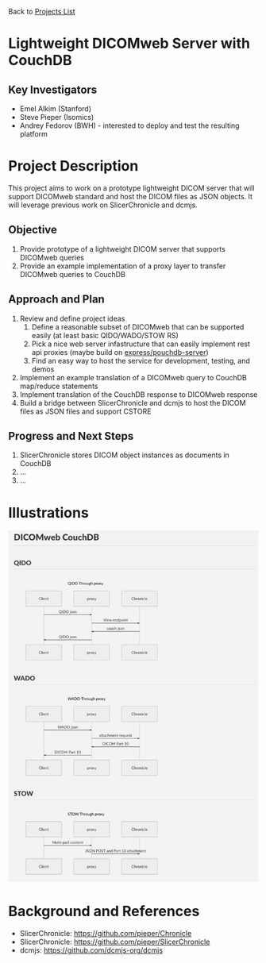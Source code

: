 Back to [Projects List](../../README.md#ProjectsList)

# Lightweight DICOMweb Server with CouchDB 

## Key Investigators

- Emel Alkim (Stanford)
- Steve Pieper (Isomics)
- Andrey Fedorov (BWH) - interested to deploy and test the resulting platform

# Project Description

This project aims to work on a prototype lightweight DICOM server that will support DICOMweb standard and host the DICOM files as JSON objects. It will leverage previous work on SlicerChronicle and dcmjs. 

## Objective

<!-- Describe here WHAT you would like to achieve (what you will have as end result). -->

1. Provide prototype of a lightweight DICOM server that supports DICOMweb queries
2. Provide an example implementation of a proxy layer to transfer DICOMweb queries to CouchDB

## Approach and Plan

<!-- Describe here HOW you would like to achieve the objectives stated above. -->

1. Review and define project ideas
    1. Define a reasonable subset of DICOMweb that can be supported easily (at least basic QIDO/WADO/STOW RS)
    1. Pick a nice web server infastructure that can easily implement rest api proxies (maybe build on [express/pouchdb-server](https://github.com/pouchdb/pouchdb-server))
    1. Find an easy way to host the service for development, testing, and demos
1. Implement an example translation of a DICOMweb query to CouchDB map/reduce statements
1. Implement translation of the CouchDB response to DICOMweb response
1. Build a bridge between SlicerChronicle and dcmjs to host the DICOM files as JSON files and support CSTORE

## Progress and Next Steps

<!-- Update this section as you make progress, describing of what you have ACTUALLY DONE. If there are specific steps that you could not complete then you can describe them here, too. -->

1. SlicerChronicle stores DICOM object instances as documents in CouchDB
2. ...
3. ...

# Illustrations

<!-- Add pictures and links to videos that demonstrate what has been accomplished.
![Description of picture](Example2.jpg)
![Some more images](Example2.jpg)
-->
![Example sequence diagrams](DICOMweb%2BChronicle.png)

# Background and References

<!-- If you developed any software, include link to the source code repository. If possible, also add links to sample data, and to any relevant publications. -->
- SlicerChronicle: https://github.com/pieper/Chronicle
- SlicerChronicle: https://github.com/pieper/SlicerChronicle
- dcmjs: https://github.com/dcmjs-org/dcmjs
